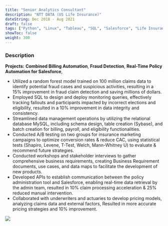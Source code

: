 ```yaml
---
title: "Senior Analytics Consultant"
description: "NTT DATA (US Life Insurance)"
dateString: Dec 2018 - Aug 2021
draft: false
tags: ["Python", "Linux", "Tableau", "SQL", "Salesforce", "Life Insurance", "Automation", "API"]
showToc: false
weight: 300
--- 
```


### Description

**Projects:** **Combined Billing Automation**, **Fraud Detection**, **Real-Time Policy Automation for Salesforce**, 

- Utilized a random forest model trained on 100 million claims data to identify potential fraud cases and suspicious activities, resulting in a 15% improvement in fraud claim detection and saving millions of dollars.
- Employed SQL to design and deploy monitoring queries, effectively tracking fallouts and participants impacted by incorrect elections and eligibility, resulted in a 10% improvement in data integrity and consistency.
-  Streamlined data management operations by utilizing the relational database MySQL, including schema design, table creation (Sybase), and batch creation for billing, payroll, and eligibility functionalities.
- Conducted A/B testing on two groups for insurance marketing campaigns to optimize conversion rates & reduce CAC, using statistical tests (Shapiro, Levene, T-Test, Welch, Mann-Whitney U) to evaluate & recommend future strategies.
- Conducted workshops and stakeholder interviews to gather comprehensive business requirements, creating Business Requirement documents, use cases, and data maps to facilitate the development of new products.
- Developed APIs to establish communication between the policy administration tool and Salesforce, enabling real-time data retrieval by the admin team, resulted in 10% claim processing acceleration & 25% reduced manual intervention.
- Collaborated with underwriters and actuaries to develop pricing models, analyzing claims data and external factors, Resulted in more accurate pricing strategies and 10% improvement.

![](/experience/NTTDATA/NTT2.jpg#center)

